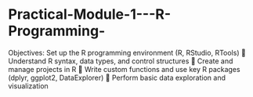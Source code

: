 # Practical-Module-1---R-Programming-
Objectives: Set up the R programming environment (R, RStudio, RTools)  Understand R syntax, data types, and control structures  Create and manage projects in R  Write custom functions and use key R packages (dplyr, ggplot2, DataExplorer)  Perform basic data exploration and visualization

